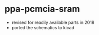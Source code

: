 ppa-pcmcia-sram
===============
* revised for readily available parts in 2018
* ported the schematics to kicad
